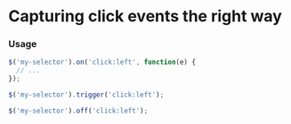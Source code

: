 # Capturing click events the right way

### Usage

```javascript
$('my-selector').on('click:left', function(e) {
  // ...
});

$('my-selector').trigger('click:left');

$('my-selector').off('click:left');
```